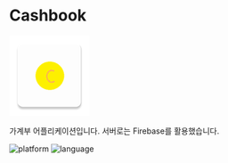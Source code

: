# Cashbook

![icon](https://github.com/hirundos/cashbook/blob/master/app/src/main/res/mipmap-xxhdpi/ic_launcher.png)

가계부 어플리케이션입니다.
서버로는 Firebase를 활용했습니다.

![platform](https://img.shields.io/badge/platform-android-green)
![language](https://img.shields.io/badge/language-kotlin-orange)
